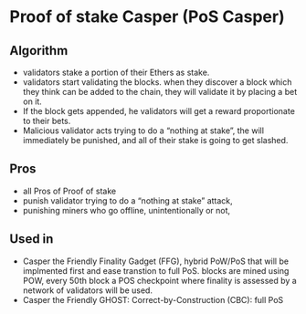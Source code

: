 # Proof of stake Casper \(PoS Casper\)

## Algorithm

* validators stake a portion of their Ethers as stake.
* validators start validating the blocks. when they discover a block which they think can be added to the chain, they will validate it by placing a bet on it.
* If the block gets appended, he validators will get a reward proportionate to their bets.
* Malicious validator acts trying to do a “nothing at stake”, the will immediately be punished, and all of their stake is going to get slashed.

## Pros

* all Pros of Proof of stake
* punish validator trying to do a “nothing at stake” attack, 
* punishing miners who go offline, unintentionally or not,

## Used in

* Casper the Friendly Finality Gadget \(FFG\), hybrid PoW/PoS that will be implmented first and ease transtion to full PoS. blocks are mined using POW, every 50th block a POS checkpoint where finality is assessed by a network of validators will be used.
* Casper the Friendly GHOST: Correct-by-Construction \(CBC\): full PoS

